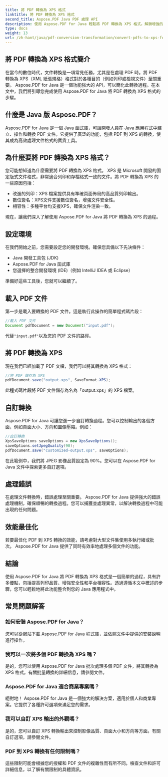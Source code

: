 ```yaml
---
title: 將 PDF 轉換為 XPS 格式
linktitle: 將 PDF 轉換為 XPS 格式
second_title: Aspose.PDF Java PDF 處理 API
description: 使用 Aspose.PDF for Java 輕鬆將 PDF 轉換為 XPS 格式。解鎖增強的列印、安全性和相容性。
type: docs
weight: 13
url: /zh-hant/java/pdf-conversion-transformation/convert-pdfs-to-xps-format/
---
```


## 將 PDF 轉換為 XPS 格式簡介

在當今的數位時代，文件轉換是一項常見任務，尤其是在處理 PDF 時。將 PDF 轉換為 XPS（XML 紙張規格）格式對於各種目的（例如列印或檢視文件）至關重要。 Aspose.PDF for Java 是一個功能強大的 API，可以簡化此轉換過程。在本文中，我們將引導您完成使用 Aspose.PDF for Java 將 PDF 轉換為 XPS 格式的步驟。

## 什麼是 Java 版 Aspose.PDF？

Aspose.PDF for Java 是一個 Java 函式庫，可讓開發人員在 Java 應用程式中建立、操作和轉換 PDF 文件。它提供了廣泛的功能，包括 PDF 到 XPS 的轉換，使其成為高效處理文件格式的寶貴工具。

## 為什麼要將 PDF 轉換為 XPS 格式？

您可能想知道為什麼需要將 PDF 轉換為 XPS 格式。 XPS 是 Microsoft 開發的固定版式文件格式，非常適合列印和存檔格式一致的文件。將 PDF 轉換為 XPS 的一些原因包括：

- 改進的列印：XPS 檔案提供具有準確頁面佈局的高品質列印輸出。
- 數位簽名：XPS文件支援數位簽名，增強文件安全性。
- 相容性：多種平台均支援XPS，確保文件渲染一致。

現在，讓我們深入了解使用 Aspose.PDF for Java 將 PDF 轉換為 XPS 的過程。

## 設定環境

在我們開始之前，您需要設定您的開發環境。確保您具備以下先決條件：

- Java 開發工具包 (JDK)
- Aspose.PDF for Java 函式庫
- 您選擇的整合開發環境 (IDE)（例如 IntelliJ IDEA 或 Eclipse）

準備好這些工具後，您就可以繼續了。

## 載入 PDF 文件

第一步是載入要轉換的 PDF 文件。這是執行此操作的簡單程式碼片段：

```java
//載入 PDF 文件
Document pdfDocument = new Document("input.pdf");
```

代替`"input.pdf"`以及您的 PDF 文件的路徑。

## 將 PDF 轉換為 XPS

現在我們已經加載了 PDF 文檔，我們可以將其轉換為 XPS 格式：

```java
//將 PDF 儲存為 XPS
pdfDocument.save("output.xps", SaveFormat.XPS);
```

此程式碼片段將 PDF 文件儲存為名為「output.xps」的 XPS 檔案。

## 自訂轉換

Aspose.PDF for Java 可讓您進一步自訂轉換過程。您可以控制輸出的各個方面，例如頁面大小、方向和圖像壓縮。例如：

```java
//自訂轉換
XpsSaveOptions saveOptions = new XpsSaveOptions();
saveOptions.setJpegQuality(90);
pdfDocument.save("customized-output.xps", saveOptions);
```

在此範例中，我們將 JPEG 影像品質設定為 90%。您可以在 Aspose.PDF for Java 文件中探索更多自訂選項。

## 處理錯誤

在處理文件轉換時，錯誤處理至關重要。 Aspose.PDF for Java 提供強大的錯誤處理機制，確保順暢的轉換過程。您可以捕獲並處理異常，以解決轉換過程中可能出現的任何問題。

## 效能最佳化

若要最佳化 PDF 到 XPS 轉換的效能，請考慮對大型文件集使用多執行緒或批次。 Aspose.PDF for Java 提供了同時有效率地處理多個文件的功能。

## 結論

使用 Aspose.PDF for Java 將 PDF 轉換為 XPS 格式是一個簡單的過程，具有許多優點，包括提高列印品質、增強安全性和平台相容性。透過遵循本文中概述的步驟，您可以輕鬆地將此功能整合到您的 Java 應用程式中。

## 常見問題解答

### 如何安裝 Aspose.PDF for Java？

您可以從網站下載 Aspose.PDF for Java 程式庫，並依照文件中提供的安裝說明進行操作。

### 我可以一次將多個 PDF 轉換為 XPS 嗎？

是的，您可以使用 Aspose.PDF for Java 批次處理多個 PDF 文件，將其轉換為 XPS 格式。有關批量轉換的詳細信息，請參閱文件。

### Aspose.PDF for Java 適合商業專案嗎？

絕對地！ Aspose.PDF for Java 是一個強大的解決方案，適用於個人和商業專案。它提供了各種許可選項來滿足您的需求。

### 我可以自訂 XPS 輸出的外觀嗎？

是的，您可以自訂 XPS 轉換輸出來控制影像品質、頁面大小和方向等方面。有關自訂選項，請參閱文件。

### PDF 到 XPS 轉換有任何限制嗎？

這些限制可能會根據您的授權和 PDF 文件的複雜性而有所不同。檢查文件和許可詳細信息，以了解有關限制的具體資訊。